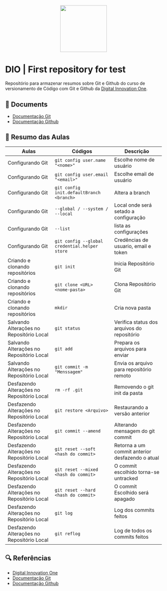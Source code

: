 <h1 align="center">
<img src="https://hermes.dio.me/tracks/2a3a2d2b-7de7-457c-b4df-dcd327eae9eb.png" height="150" tittle="nome imagem"/>
</h1>

# DIO | First repository for test

Repositório para armazenar resumos sobre Git e Github do curso de versionamento de Código com Git e Github da [Digital Innovation One](https://www.dio.me/).

## 📜 Documents

- [Documentação Git](https://git-scm.com/doc)
- [Documentação Github](https://docs.github.com/)

## 📲 Resumo das Aulas

| Aulas | Códigos | Descrição |
|-------|---------|-----------|
| Configurando Git | ```git config user.name "<nome>"``` | Escolhe nome de usuário |
| Configurando Git | ```git config user.email "<email>"``` | Escolhe email de usuário |
| Configurando Git | ```git config init.defaultBranch <branch>``` | Altera a branch |
| Configurando Git | ``` --global / --system / --local ```| Local onde será setado a configuração |
| Configurando Git | ``` --list ``` | lista as configurações |
| Configurando Git | ``` git config --global credential.helper store ``` | Credências de usuario, email e token |
| Criando e clonando repositórios | ``` git init ``` | Inicia Repositório Git |
| Criando e clonando repositórios | ```git clone <URL> <nome-pasta>``` | Clona Repositório Git |
| Criando e clonando repositórios | ``` mkdir ``` | Cria nova pasta |
| Salvando Alterações no Repositório Local | ``` git status ``` | Verifica status dos arquivos do repositório |
| Salvando Alterações no Repositório Local | ``` git add ``` | Prepara os arquivos para enviar |
| Salvando Alterações no Repositório Local | ``` git commit -m "Menssagem" ``` | Envia os arquivo para repositório remoto |
| Desfazendo Alterações no Repositório Local | ``` rm -rf .git ``` | Removendo o git init da pasta |
| Desfazendo Alterações no Repositório Local | ``` git restore <Arquivo> ``` | Restaurando a versão anterior |
| Desfazendo Alterações no Repositório Local | ``` git commit --amend ``` | Alterando mensagem do git commit |
| Desfazendo Alterações no Repositório Local | ``` git reset --soft <hash do commit> ``` | Retorna a um commit anterior desfazendo o atual |
| Desfazendo Alterações no Repositório Local | ``` git reset --mixed <hash do commit> ``` | O commit escolhido torna-se untracked |
| Desfazendo Alterações no Repositório Local | ``` git reset --hard <hash do commit> ``` | O commit Escolhido será apagado |
| Desfazendo Alterações no Repositório Local | ``` git log ``` | Log dos commits feitos |
| Desfazendo Alterações no Repositório Local | ``` git reflog ``` | Log de todos os commits feitos |

## 🔍 Referências

- [Digital Innovation One](https://www.dio.me/)
- [Documentação Git](https://git-scm.com/doc)
- [Documentação Github](https://docs.github.com/)
